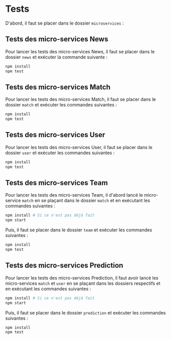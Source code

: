 # Tests

D'abord, il faut se placer dans le dossier `microservices` :

## Tests des micro-services News

Pour lancer les tests des micro-services News, il faut se placer dans le
dossier `news` et exécuter la commande suivante :

```bash
npm install
npm test
```

## Tests des micro-services Match

Pour lancer les tests des micro-services Match, il faut se placer dans le
dossier `match` et exécuter les commandes suivantes :

```bash
npm install
npm test
```

## Tests des micro-services User

Pour lancer les tests des micro-services User, il faut se placer dans le
dossier `user` et exécuter les commandes suivantes :

```bash
npm install
npm test
```

## Tests des micro-services Team

Pour lancer les tests des micro-services Team, il d'abord lancé le micro-service
`match` en se plaçant dans le dossier `match` et en exécutant les commandes suivantes :

```bash
npm install # Si ce n'est pas déjà fait
npm start
```

Puis, il faut se placer dans le dossier `team` et exécuter les 
commandes suivantes :

```bash
npm install
npm test
```

## Tests des micro-services Prediction

Pour lancer les tests des micro-services Prediction, il faut avoir 
lancé les micro-services `match` et `user` en se plaçant dans 
les dossiers respectifs et en exécutant les commandes suivantes :

```bash
npm install # Si ce n'est pas déjà fait
npm start
```

Puis, il faut se placer dans le dossier `prediction` et exécuter les commandes suivantes :

```bash
npm install
npm test
```